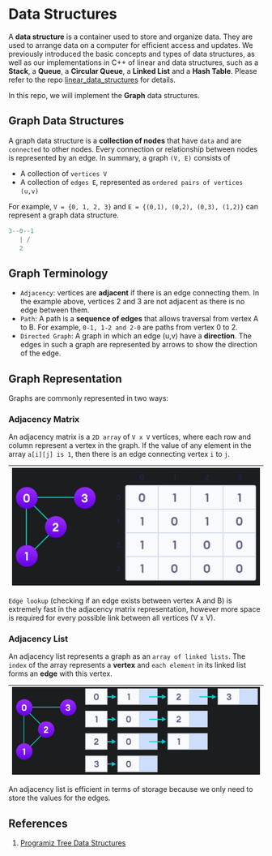 # Data Structures

A **data structure** is a container used to store and organize data. They are used to arrange data on a computer for efficient access and updates. We previously introduced the basic concepts and types of data structures, as well as our implementations in C++ of linear and data structures, such as a **Stack**, a **Queue**, a **Circular Queue**, a **Linked List** and a **Hash Table**. Please refer to the repo [linear_data_structures](https://github.com/alan-xavier-16/linear_data_structures) for details.

In this repo, we will implement the **Graph** data structures.

## Graph Data Structures

A graph data structure is a **collection of nodes** that have `data` and are `connected` to other nodes. Every connection or relationship between nodes is represented by an edge. In summary, a graph `(V, E)` consists of

- A collection of `vertices V`
- A collection of `edges E`, represented as `ordered pairs of vertices (u,v)`

For example, `V = {0, 1, 2, 3}` and `E = {(0,1), (0,2), (0,3), (1,2)}` can represent a graph data structure.

```C++
3--0--1
   | /
   2
```

## Graph Terminology

- `Adjacency`: vertices are **adjacent** if there is an edge connecting them. In the example above, vertices 2 and 3 are not adjacent as there is no edge between them.
- `Path`: A path is a **sequence of edges** that allows traversal from vertex A to B. For example, `0-1, 1-2 and 2-0` are paths from vertex 0 to 2.
- `Directed Graph`: A graph in which an edge (u,v) have a **direction**. The edges in such a graph are represented by arrows to show the direction of the edge.

## Graph Representation

Graphs are commonly represented in two ways:

### Adjacency Matrix

An adjacency matrix is a `2D array` of `V x V` vertices, where each row and column represent a vertex in the graph. If the value of any element in the array `a[i][j] is 1`, then there is an edge connecting vertex `i` to `j`.

| ![Adjacency Matrix](./assets/Adjacency%20Matrix.png) |
| ---------------------------------------------------- |

`Edge lookup` (checking if an edge exists between vertex A and B) is extremely fast in the adjacency matrix representation, however more space is required for every possible link between all vertices (V x V).

### Adjacency List

An adjacency list represents a graph as an `array of linked lists`. The `index` of the array represents a **vertex** and `each element` in its linked list forms an **edge** with this vertex.

| ![Adjacency List](./assets/Adjacency%20List.png) |
| ------------------------------------------------ |

An adjacency list is efficient in terms of storage because we only need to store the values for the edges.

## References

1. [Programiz Tree Data Structures](https://www.programiz.com/dsa/binary-tree)
